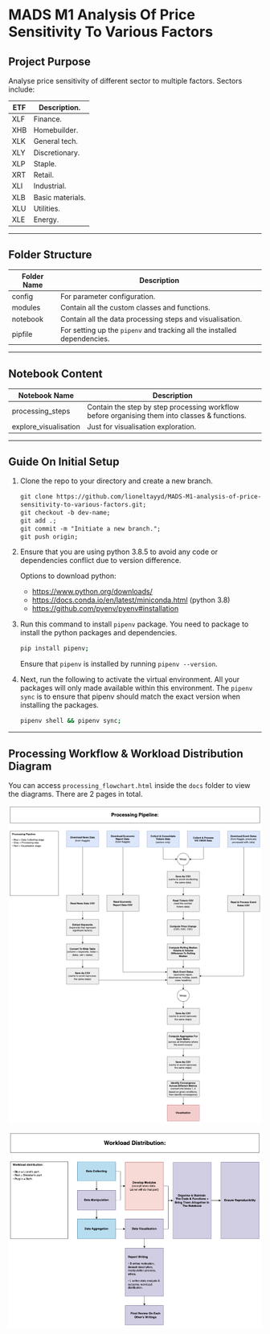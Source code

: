 # __MADS M1 Analysis Of Price Sensitivity To Various Factors__ 

## __Project Purpose__

Analyse price sensitivity of different sector to multiple factors. Sectors include: 

ETF | Description. 
--- | ---
XLF | Finance.
XHB | Homebuilder.
XLK | General tech.
XLY | Discretionary.
XLP | Staple.
XRT | Retail.
XLI | Industrial.
XLB | Basic materials.
XLU | Utilities.
XLE | Energy.

--- 

## __Folder Structure__

Folder Name | Description
--- | ---
config | For parameter configuration. 
modules | Contain all the custom classes and functions. 
notebook | Contain all the data processing steps and visualisation. 
pipfile | For setting up the `pipenv` and tracking all the installed dependencies. 

---

## __Notebook Content__

Notebook Name | Description
--- | ---
processing_steps | Contain the step by step processing workflow before organising them into classes & functions. 
explore_visualisation | Just for visualisation exploration. 

--- 

## __Guide On Initial Setup__

1.  Clone the repo to your directory and create a new branch. 

    ```
    git clone https://github.com/lioneltayyd/MADS-M1-analysis-of-price-sensitivity-to-various-factors.git; 
    git checkout -b dev-name; 
    git add .; 
    git commit -m "Initiate a new branch."; 
    git push origin; 
    ```

1.  Ensure that you are using python 3.8.5 to avoid any code or dependencies 
    conflict due to version difference. 
    
    Options to download python: 

    -   https://www.python.org/downloads/
    -   https://docs.conda.io/en/latest/miniconda.html (python 3.8) 
    -   https://github.com/pyenv/pyenv#installation 

1.  Run this command to install `pipenv` package. You need to package to 
    install the python packages and dependencies. 

    ```bash
    pip install pipenv; 
    ```

    Ensure that `pipenv` is installed by running `pipenv --version`. 

1.  Next, run the following to activate the virtual environment. All your packages 
    will only made available within this environment. The `pipenv sync` is to ensure 
    that pipenv should match the exact version when installing the packages. 

    ```bash
    pipenv shell && pipenv sync; 
    ```

--- 

## __Processing Workflow & Workload Distribution Diagram__

You can access `processing_flowchart.html` inside the `docs` folder to view the diagrams. There are 2 pages in total. 

![processing_flowchart](docs/processing_workflow.png) 

![workload_distribution](docs/workload_distribution.png) 
